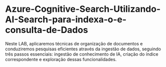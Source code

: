 # Azure-Cognitive-Search-Utilizando-AI-Search-para-indexa-o-e-consulta-de-Dados
Neste LAB, aplicaremos técnicas de organização de documentos e conduziremos pesquisas eficientes através da ingestão de dados, seguindo três passos essenciais: ingestão de conhecimento de IA, criação do índice correspondente e exploração dessas funcionalidades.
